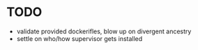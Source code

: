 # TODO
- validate provided dockerifles, blow up on divergent ancestry
- settle on who/how supervisor gets installed

